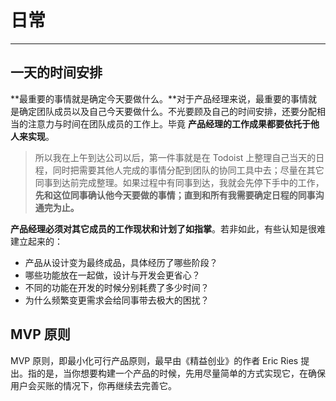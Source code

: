 # 日常

---

## 一天的时间安排

 **最重要的事情就是确定今天要做什么。**对于产品经理来说，最重要的事情就是确定团队成员以及自己今天要做什么。不光要顾及自己的时间安排，还要分配相当的注意力与时间在团队成员的工作上。毕竟 **产品经理的工作成果都要依托于他人来实现**。

> 所以我在上午到达公司以后，第一件事就是在 Todoist 上整理自己当天的日程，同时把需要其他人完成的事情分配到团队的协同工具中去；尽量在其它同事到达前完成整理。如果过程中有同事到达，我就会先停下手中的工作，**先和这位同事确认他今天要做的事情；直到和所有我需要确定日程的同事沟通完为止。**

**产品经理必须对其它成员的工作现状和计划了如指掌**。若非如此，有些认知是很难建立起来的：

* 产品从设计变为最终成品，具体经历了哪些阶段？
* 哪些功能放在一起做，设计与开发会更省心？
* 不同的功能在开发的时候分别耗费了多少时间？
* 为什么频繁变更需求会给同事带去极大的困扰？

## MVP 原则

MVP 原则，即最小化可行产品原则，最早由《精益创业》的作者 Eric Ries 提出。指的是，当你想要构建一个产品的时候，先用尽量简单的方式实现它，在确保用户会买账的情况下，你再继续去完善它。

